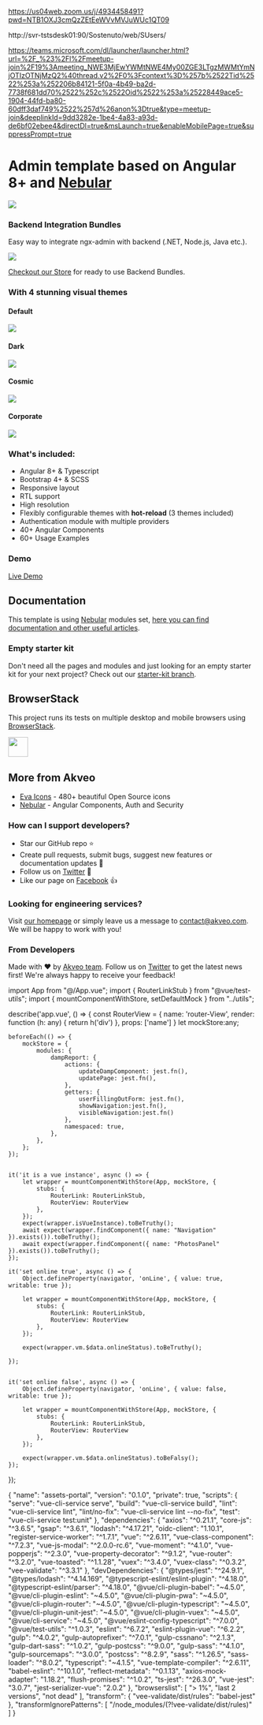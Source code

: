 https://us04web.zoom.us/j/4934458491?pwd=NTB1OXJ3cmQzZEtEeWVvMVJuWUc1QT09


http://svr-tstsdesk01:90/Sostenuto/web/SUsers/

https://teams.microsoft.com/dl/launcher/launcher.html?url=%2F_%23%2Fl%2Fmeetup-join%2F19%3Ameeting_NWE3MjEwYWMtNWE4My00ZGE3LTgzMWMtYmNjOTIzOTNjMzQ2%40thread.v2%2F0%3Fcontext%3D%257b%2522Tid%2522%253a%252206b84121-5f0a-4b49-ba2d-7738f681dd70%2522%252c%2522Oid%2522%253a%25228449ace5-1904-44fd-ba80-60dff3daf749%2522%257d%26anon%3Dtrue&type=meetup-join&deeplinkId=9dd3282e-1be4-4a83-a93d-de6bf02ebee4&directDl=true&msLaunch=true&enableMobilePage=true&suppressPrompt=true

# Admin template based on Angular 8+ and <a href="https://github.com/akveo/nebular">Nebular</a>
<a target="_blank" href="http://akveo.com/ngx-admin/pages/dashboard?theme=corporate&utm_source=github&utm_medium=ngx_admin_readme&utm_campaign=main_pic"><img src="https://i.imgur.com/mFdqvgG.png"/></a>

### Backend Integration Bundles
Easy way to integrate ngx-admin with backend (.NET, Node.js, Java etc.).

<a target="_blank" href="https://store.akveo.com/collections/all/?utm_source=github&utm_medium=ngx_admin_readme">
  <img src="https://i.imgur.com/Ywbs8cl.png"/>
</a>

[Checkout our Store](https://store.akveo.com/collections/all/?utm_source=github&utm_medium=ngx_admin_readme) for ready to use Backend Bundles.

### With 4 stunning visual themes



#### Default
<a target="_blank" href="http://akveo.com/ngx-admin/pages/dashboard?theme=default&utm_source=github&utm_medium=ngx_admin_readme&utm_campaign=themes"><img src="https://i.imgur.com/Kn3xDKQ.png"/></a>

#### Dark
<a target="_blank" href="http://akveo.com/ngx-admin/pages/dashboard?theme=dark&utm_source=github&utm_medium=ngx_admin_readme&utm_campaign=themes"><img src="https://i.imgur.com/FAn5iXY.png"/></a>

#### Cosmic
<a target="_blank" href="http://akveo.com/ngx-admin/pages/dashboard?theme=cosmic&utm_source=github&utm_medium=ngx_admin_readme&utm_campaign=themes"><img src="https://i.imgur.com/iJu2YDF.png"/></a>

#### Corporate
<a target="_blank" href="http://akveo.com/ngx-admin/pages/dashboard?theme=corporate&utm_source=github&utm_medium=ngx_admin_readme&utm_campaign=themes"><img src="https://i.imgur.com/GpUt6NW.png"/></a>

### What's included:

- Angular 8+ & Typescript
- Bootstrap 4+ & SCSS
- Responsive layout
- RTL support
- High resolution
- Flexibly configurable themes with **hot-reload** (3 themes included)
- Authentication module with multiple providers
- 40+ Angular Components
- 60+ Usage Examples

### Demo

<a target="_blank" href="http://akveo.com/ngx-admin/">Live Demo</a>

## Documentation
This template is using [Nebular](https://github.com/akveo/nebular) modules set, [here you can find documentation and other useful articles](https://akveo.github.io/nebular/docs/guides/install-based-on-starter-kit).

### Empty starter kit
Don't need all the pages and modules and just looking for an empty starter kit for your next project? Check out our [starter-kit branch](https://github.com/akveo/ngx-admin/tree/starter-kit).

## BrowserStack
This project runs its tests on multiple desktop and mobile browsers using [BrowserStack](http://www.browserstack.com).

<img src="https://cloud.githubusercontent.com/assets/131406/22254249/534d889e-e254-11e6-8427-a759fb23b7bd.png" height="40" />

## More from Akveo

- [Eva Icons](https://github.com/akveo/eva-icons) - 480+ beautiful Open Source icons
- [Nebular](https://github.com/akveo/nebular) - Angular Components, Auth and Security

### How can I support developers?
- Star our GitHub repo :star:
- Create pull requests, submit bugs, suggest new features or documentation updates :wrench:
- Follow us on [Twitter](https://twitter.com/akveo_inc) :feet:
- Like our page on [Facebook](https://www.facebook.com/akveo/) :thumbsup:

### Looking for engineering services? 
Visit [our homepage](http://akveo.com/) or simply leave us a message to [contact@akveo.com](mailto:contact@akveo.com). We will be happy to work with you!

### From Developers
Made with :heart: by [Akveo team](http://akveo.com/). Follow us on [Twitter](https://twitter.com/akveo_inc) to get the latest news first!
We're always happy to receive your feedback!

import App from "@/App.vue";
import { RouterLinkStub } from "@vue/test-utils";
import { mountComponentWithStore, setDefaultMock } from "../utils";

describe('app.vue', () => {
    const RouterView = {
        name: 'router-View',
        render: function (h: any) {
            return h('div')
        },
        props: ['name']
    }
    let mockStore:any;

    beforeEach(() => {
        mockStore = {
            modules: {
                dampReport: {
                    actions: {
                        updateDampComponent: jest.fn(),
                        updatePage: jest.fn(),
                    },
                    getters: {
                        userFillingOutForm: jest.fn(),
                        showNavigation:jest.fn(),
                        visibleNavigation:jest.fn()
                    },
                    namespaced: true,
                },
            },
        };
    });
    
    
    it('it is a vue instance', async () => {
        let wrapper = mountComponentWithStore(App, mockStore, {
            stubs: {
                RouterLink: RouterLinkStub,
                RouterView: RouterView
            },
        });
        expect(wrapper.isVueInstance).toBeTruthy();
        await expect(wrapper.findComponent({ name: "Navigation" }).exists()).toBeTruthy();
        await expect(wrapper.findComponent({ name: "PhotosPanel" }).exists()).toBeTruthy();
    });

    it('set online true', async () => {
        Object.defineProperty(navigator, 'onLine', { value: true, writable: true });

        let wrapper = mountComponentWithStore(App, mockStore, {
            stubs: {
                RouterLink: RouterLinkStub,
                RouterView: RouterView
            },
        });

        expect(wrapper.vm.$data.onlineStatus).toBeTruthy();

    });

    
    it('set online false', async () => {
        Object.defineProperty(navigator, 'onLine', { value: false, writable: true });

        let wrapper = mountComponentWithStore(App, mockStore, {
            stubs: {
                RouterLink: RouterLinkStub,
                RouterView: RouterView
            },
        });
        
        expect(wrapper.vm.$data.onlineStatus).toBeFalsy();
    });

    
});

{
  "name": "assets-portal",
  "version": "0.1.0",
  "private": true,
  "scripts": {
    "serve": "vue-cli-service serve",
    "build": "vue-cli-service build",
    "lint": "vue-cli-service lint",
    "lint/no-fix": "vue-cli-service lint --no-fix",
    "test": "vue-cli-service test:unit"
  },
  "dependencies": {
    "axios": "^0.21.1",
    "core-js": "^3.6.5",
    "gsap": "^3.6.1",
    "lodash": "^4.17.21",
    "oidc-client": "1.10.1",
    "register-service-worker": "^1.7.1",
    "vue": "^2.6.11",
    "vue-class-component": "^7.2.3",
    "vue-js-modal": "^2.0.0-rc.6",
    "vue-moment": "^4.1.0",
    "vue-popperjs": "^2.3.0",
    "vue-property-decorator": "^9.1.2",
    "vue-router": "^3.2.0",
    "vue-toasted": "^1.1.28",
    "vuex": "^3.4.0",
    "vuex-class": "^0.3.2",
    "vee-validate": "^3.3.1"
  },
  "devDependencies": {
    "@types/jest": "^24.9.1",
    "@types/lodash": "^4.14.169",
    "@typescript-eslint/eslint-plugin": "^4.18.0",
    "@typescript-eslint/parser": "^4.18.0",
    "@vue/cli-plugin-babel": "~4.5.0",
    "@vue/cli-plugin-eslint": "~4.5.0",
    "@vue/cli-plugin-pwa": "~4.5.0",
    "@vue/cli-plugin-router": "~4.5.0",
    "@vue/cli-plugin-typescript": "~4.5.0",
    "@vue/cli-plugin-unit-jest": "~4.5.0",
    "@vue/cli-plugin-vuex": "~4.5.0",
    "@vue/cli-service": "~4.5.0",
    "@vue/eslint-config-typescript": "^7.0.0",
    "@vue/test-utils": "^1.0.3",
    "eslint": "^6.7.2",
    "eslint-plugin-vue": "^6.2.2",
    "gulp": "^4.0.2",
    "gulp-autoprefixer": "^7.0.1",
    "gulp-cssnano": "^2.1.3",
    "gulp-dart-sass": "^1.0.2",
    "gulp-postcss": "^9.0.0",
    "gulp-sass": "^4.1.0",
    "gulp-sourcemaps": "^3.0.0",
    "postcss": "^8.2.9",
    "sass": "^1.26.5",
    "sass-loader": "^8.0.2",
    "typescript": "~4.1.5",
    "vue-template-compiler": "^2.6.11",
    "babel-eslint": "^10.1.0",
    "reflect-metadata": "^0.1.13",
    "axios-mock-adapter": "1.18.2",
    "flush-promises": "^1.0.2",
    "ts-jest": "^26.3.0",
    "vue-jest": "3.0.7",
    "jest-serializer-vue": "2.0.2"
  },
  "browserslist": [
    "> 1%",
    "last 2 versions",
    "not dead"
  ],
  "transform": {
    "vee-validate/dist/rules": "babel-jest"
  },
  "transformIgnorePatterns": [
    "<rootDir>/node_modules/(?!vee-validate/dist/rules)"
  ]
}


